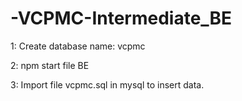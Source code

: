 # -VCPMC-Intermediate_BE
1: Create database name: vcpmc

2: npm start file BE

3: Import file vcpmc.sql in mysql to insert data.
